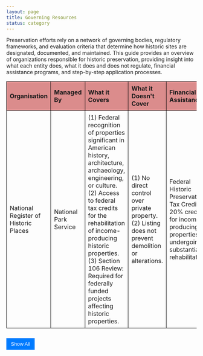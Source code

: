 ```yaml
---
layout: page
title: Governing Resources
status: category
---
```


Preservation efforts rely on a network of governing bodies, regulatory frameworks, and evaluation criteria that determine how historic sites are designated, documented, and maintained. This guide provides an overview of organizations responsible for historic preservation, providing insight into what each entity does, what it does and does not regulate, financial assistance programs, and step-by-step application processes.


<style>
    table {
        width: 100%;
        border-collapse: collapse;
    }
    th, td {
        border: 1px solid black;
        padding: 8px;
        text-align: left;
    }
    th {
        background-color: rgba(182, 18, 18, 0.48);
    }
    .hiddenRow {
        display: none;
    }
    button {
        margin-top: 10px;
        padding: 8px 12px;
        background-color: #007bff;
        color: white;
        border: none;
        cursor: pointer;
    }
    button:hover {
        background-color: #0056b3;
    }
</style>

<table id="govResourcesTable">
    <thead>
        <tr>
            <th>Organisation</th>
            <th>Managed By</th>
            <th>What it Covers</th>
            <th>What it Doesn't Cover</th>
            <th>Financial Assistance</th>
            <th>How to Apply</th>
            <th>Evaluation Criteria</th>
        </tr>
    </thead>
    <tbody>
        <tr>
            <td>National Register of Historic Places</td>
            <td>National Park Service</td>
            <td>(1) Federal recognition of properties significant in American history, architecture, archaeology, engineering, or culture.
(2) Access to federal tax credits for the rehabilitation of income-producing historic properties.
(3) Section 106 Review: Required for federally funded projects affecting historic properties.</td>
            <td>(1) No direct control over private property.
(2) Listing does not prevent demolition or alterations.</td>
            <td>Federal Historic Preservation Tax Credit: 20% credit for income-producing properties undergoing substantial rehabilitation.</td>
            <td>(1) <a href="https://www.google.com/url?q=https://www.nps.gov/subjects/nationalregister/upload/NPS-Form-10-900-NRHP-RegistrationForm-2023-2026_508.docx&sa=D&source=editors&ust=1742347509749720&usg=AOvVaw1eTUB1ESJlq734GZWp12hv" target="_blank">NPS Form 10-900</a> 
(2) <a href="https://www.nps.gov/subjects/nationalregister/upload/NRB16A-Complete.pdf" target="_blank">Guide to Completing the Form</a> </td>
            <td>(1) Significance: Association with historical events, activities, or developments; significant persons; distinctive architectural characteristics; or potential to provide important information about prehistory or history. 
(2) Integrity: Preservation of location, design, setting, materials, workmanship, feeling, and association.</td>
        </tr>
        <tr class="hiddenRow">
            <td>Chicago Landmark Designation</td>
            <td>Commission on Chicago Landmarks</td>
            <td>(1) Local designation of individual buildings, sites, objects, or districts with significant historical, cultural, artistic, or architectural value.
(2) Permit review process for proposed alterations, demolitions, or new constructions affecting designated landmarks.</td>
            <td>Owner consent is required for designation of religious properties used for worship.</td>
            <td>Property Tax Assessment Freeze: For owner-occupied historic residences undergoing rehabilitation; Class L Property Tax Incentive: Reduces property tax assessment levels for designated commercial, industrial, or income-producing non-residential properties undergoing significant rehabilitation.</td>
            <td>(1) <a href="https://www.chicago.gov/content/dam/city/depts/zlup/Historic_Preservation/Publications/Public_Suggestion_Form_rev2.pdf" target="_blank">Landmark Proposal Form</a> 
(2) <a href="https://www.chicago.gov/city/en/depts/dcd/supp_info/chicago_landmarks-publicationsandadditionalinformation.html" target="_blank">Additional Information</a> </td>
            <td>(1) Architectural Significance: Notable work of a designer, distinctive style, or innovation in design or construction. 
(2) Historical Significance: Association with significant events, persons, or trends in history.
(3) Integrity: Retention of original design features, materials, and overall character</td>
        </tr>
        <tr class="hiddenRow">
            <td>Illinois State Historic Preservation Office (SHPO)</td>
            <td>Illinois Department of Natural Resources</td>
            <td>(1) State-level recognition and assistance for the preservation of historic properties.
(2) Administration of state tax incentives for the rehabilitation of historic properties.</td>
            <td>No regulatory authority over privately owned properties unless state or federal funds are involved.</td>
            <td>25% Illinois Historic Preservation Tax Credit: For qualified rehabilitation of income-producing historic properties; Property Tax Assessment Freeze: For owner-occupied historic residences undergoing rehabilitation.</td>
            <td>(1) <a href="https://dnrhistoric.illinois.gov/content/dam/soi/en/web/dnrhistoric/preserve/siteassets/pages/places/preliminary-historic-district.pdf" target="_blank">Preliminary Application</a> 
(2) <a href="https://dnrhistoric.illinois.gov/content/dam/soi/en/web/dnrhistoric/preserve/siteassets/pages/places/how-to-complete-the-preliminary-form.pdf" target="_blank">Application Guide</a> 
(3) <a href="https://dnrhistoric.illinois.gov/content/dam/soi/en/web/dnrhistoric/documents/National%20Register%20Submittal%20Policy_2025.pdf" target="_blank">GIS Support</a> </td>
            <td>(1) Historical and Cultural Significance: The property must demonstrate importance to Illinois’s heritage through its design, function, or associations. 
(2) Integrity: The building must retain key original design elements that contribute to its historic character.</td>
        </tr>
        <tr class="hiddenRow">
            <td>Chicago Historic Resources Survey (CHRS)</td>
            <td>City of Chicago</td>
            <td>(1) Comprehensive survey identifying properties with historical or architectural significance conducted between 1983 and 1995. 
(2) Basis for preservation planning and identification of potential landmark designations
(3) City of Chicago’s Demolition-Delay Ordinance, which initiates a 90 day review period for "red" and "orange" properties, to determine Landmark eligibility. If yes, after approval by City Council, the property would be governed according to its new status.</td>
            <td>Properties that were newer than 40 years of time of survey, as well as "green" and "blue" properties, e.g. those determined to be less significant than "red" and "orange" at time of survey. This constitutes ~14,000 properties.</td>
            <td>-</td>
            <td> <a href="https://webapps1.chicago.gov/landmarksweb/web/historicfaq.htm" target="_blank">Searchable Online Database</a></td>
            <td>Significance Ratings: Properties are categorized based on their historical and architectural importance, guiding future preservation efforts.</td>
        </tr>
        <tr class="hiddenRow">
            <td>Mural Registry</td>
            <td>Department of Cultural Affairs & Special Events (DCASE)</td>
            <td>(1) Official recognition and documentation of murals within the City of Chicago. 
(2) Assignment of a unique Mural ID Number and emblem to registered murals.</td>
            <td>No financial assistance for the creation or maintenance of murals; No protection from alteration or destruction (the registry is primarily for documentation and recognition).</td>
            <td>-</td>
            <td> <a href="https://www.surveymonkey.com/r/95FYR9C" target="_blank">Online Application</a> </td>
            <td>(1) Artistic Quality: Creativity, originality, and contribution to the cultural landscape. 
(2) Community Engagement: Involvement of local communities in the creation process and relevance to community identity.</td>
        </tr>
        <tr class="hiddenRow">
            <td>Landmarks Illinois</td>
            <td>Nonprofit Organization</td>
            <td>(1) Advocacy and financial assistance for the preservation of historic resources statewide. 
(2) Educational programs and technical assistance to support preservation efforts.</td>
            <td>-</td>
            <td>Preservation Heritage Fund Grants: Financial support for significant structures or sites under threat, in need of stabilization, or requiring structural or reuse evaluation.</td>
            <td>(1) <a href="https://landmarksillinois.submittable.com/submit/302680/preservation-heritage-fund" target="_blank">Online Submission</a>  
(2) <a href="https://www.landmarks.org/wp-content/uploads/2022/08/GUIDELINES_PreservationHeritageFund.pdf" target="_blank">Submission Criteria</a> </td>
            <td>(1) Significance: The site must have historical, architectural, or cultural importance.
(2) Urgency: The property must be under threat of demolition, deterioration, or alteration. 
(3) Community Impact: The preservation effort should benefit the public and align with broader preservation goals.</td>
        </tr>
    </tbody>
</table>

<!-- Show/Hide Button -->
<button id="toggleRows" onclick="toggleRows()">Show All</button>

<script>
function toggleRows() {
    var hiddenRows = document.querySelectorAll(".hiddenRow");
    var button = document.getElementById("toggleRows");

    hiddenRows.forEach(row => {
        row.style.display = (row.style.display === "none" || row.style.display === "") ? "table-row" : "none";
    });

    button.textContent = (button.textContent === "Show All") ? "Hide All" : "Show All";
}

// Initially hide extra rows
document.addEventListener("DOMContentLoaded", function() {
    document.querySelectorAll(".hiddenRow").forEach(row => row.style.display = "none");
});
</script>

